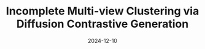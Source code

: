 ---
title: "Incomplete Multi-view Clustering via Diffusion Contrastive Generation"
authors: 'Yuanyang Zhang, Weiqing Yan, Yijie Lin, Li Yao, Xinhang Wan, Guangyuan Li, Chao Zhang, <b>Guanzhou Ke</b>, and Jie Xu'
date: 2024-12-10
year: 2024
pubinfo: 'The 39th Annual AAAI Conference on Artificial Intelligence (AAAI), 2025'
arch: https://guanzhouk.top/images/2024/aaai25-dcg.webp
code: 
pdf: 
rank: "CCF A"
---